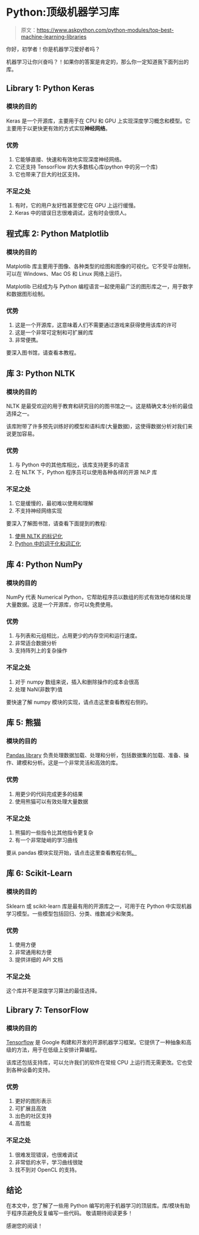 # Python:顶级机器学习库

> 原文：<https://www.askpython.com/python-modules/top-best-machine-learning-libraries>

你好，初学者！你是机器学习爱好者吗？

机器学习让你兴奋吗？！如果你的答案是肯定的，那么你一定知道我下面列出的库。

## **Library 1: Python Keras**

### 模块的目的

Keras 是一个开源库，主要用于在 CPU 和 GPU 上实现深度学习概念和模型。它主要用于以更快更有效的方式实现**神经网络**。

### 优势

1.  它能够直接、快速和有效地实现深度神经网络。
2.  它还支持 TensorFlow 的大多数核心库(python 中的另一个库)
3.  它也带来了巨大的社区支持。

### 不足之处

1.  有时，它的用户友好性甚至使它在 GPU 上运行缓慢。
2.  Keras 中的错误日志很难调试，这有时会很烦人。

## **程式库 2: Python Matplotlib**

### 模块的目的

Matplotlib 库主要用于图像、各种类型的绘图和图像的可视化。它不受平台限制，可以在 Windows、Mac OS 和 Linux 网络上运行。

Matplotlib 已经成为与 Python 编程语言一起使用最广泛的图形库之一，用于数字和数据图形绘制。

### 优势

1.  这是一个开源库，这意味着人们不需要通过游戏来获得使用该库的许可
2.  这是一个非常可定制和可扩展的库
3.  非常便携。

要深入图书馆，请查看本教程。

## **库 3: Python NLTK**

### 模块的目的

NLTK 是最受欢迎的用于教育和研究目的的图书馆之一。这是精确文本分析的最佳选择之一。

该库附带了许多预先训练好的模型和语料库(大量数据)，这使得数据分析对我们来说更加容易。

### 优势

1.  与 Python 中的其他库相比，该库支持更多的语言
2.  在 NLTK 下，Python 程序员可以使用各种各样的开源 NLP 库

### 不足之处

1.  它是缓慢的，最初难以使用和理解
2.  不支持神经网络实现

要深入了解图书馆，请查看下面提到的教程:

1.  [使用 NLTK 的标记化](https://www.askpython.com/python-modules/tokenization-in-python-using-nltk)
2.  [Python 中的词干化和词汇化](https://www.askpython.com/python/examples/stemming-and-lemmatization)

## 库 4: ****Python NumPy****

### 模块的目的

NumPy 代表 Numerical Python，它帮助程序员以数组的形式有效地存储和处理大量数据。这是一个开源库，你可以免费使用。

### 优势

1.  与列表和元组相比，占用更少的内存空间和运行速度。
2.  非常适合数据分析
3.  支持阵列上的复杂操作

### 不足之处

1.  对于 numpy 数组来说，插入和删除操作的成本会很高
2.  处理 NaN(非数字)值

要快速了解 numpy 模块的实现，请点击这里查看教程右侧的。

## 库 5: ****熊猫****

### 模块的目的

[Pandas library](https://www.askpython.com/python-modules/pandas/python-pandas-module-tutorial) 负责处理数据加载、处理和分析，包括数据集的加载、准备、操作、建模和分析。这是一个非常灵活和高效的库。

### 优势

1.  用更少的代码完成更多的结果
2.  使用熊猫可以有效处理大量数据

### 不足之处

1.  熊猫的一些指令比其他指令更复杂
2.  有一个非常陡峭的学习曲线

要从 pandas 模块实现开始，请点击这里查看教程右侧[。](https://www.askpython.com/python-modules/pandas/dataframes-in-python)

## 库 6: **Scikit-Learn**

### 模块的目的

Sklearn 或 scikit-learn 库是最有用的开源库之一，可用于在 Python 中实现机器学习模型。一些模型包括回归、分类、维数减少和聚类。

### 优势

1.  使用方便
2.  非常通用和方便
3.  提供详细的 API 文档

### 不足之处

这个库并不是深度学习算法的最佳选择。

## Library 7: **TensorFlow**

### 模块的目的

[Tensorflow](https://www.askpython.com/python-modules/tensorflow-vs-pytorch-vs-jax) 是 Google 构建和开发的开源机器学习框架。它提供了一种抽象和高级的方法，用于在低级上安排计算编程。

该库还包括支持库，可以允许我们的软件在常规 CPU 上运行而无需更改。它也受到各种设备的支持。

### 优势

1.  更好的图形表示
2.  可扩展且高效
3.  出色的社区支持
4.  高性能

### 不足之处

1.  很难发现错误，也很难调试
2.  非常低的水平，学习曲线很陡
3.  找不到对 OpenCL 的支持。

## 结论

在本文中，您了解了一些用 Python 编写的用于机器学习的顶层库。库/模块有助于程序员避免反复编写一些代码。
敬请期待阅读更多！

感谢您的阅读！
